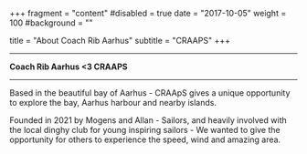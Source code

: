+++
fragment = "content"
#disabled = true
date = "2017-10-05"
weight = 100
#background = ""

title = "About Coach Rib Aarhus"
subtitle = "CRAAPS"
+++

--- 

**Coach Rib Aarhus <3 CRAAPS**

---

Based in the beautiful bay of Aarhus - CRAApS gives a unique opportunity to explore the bay, Aarhus harbour and nearby islands.

Founded in 2021 by Mogens and Allan - Sailors, and heavily involved with the local dinghy club for young inspiring sailors - We wanted to give the opportunity for others to experience the speed, wind and amazing area.